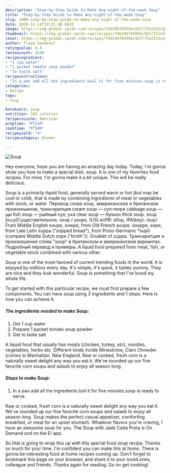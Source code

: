 ```yaml
---
description: "Step-by-Step Guide to Make Any-night-of-the-week Soup"
title: "Step-by-Step Guide to Make Any-night-of-the-week Soup"
slug: 1996-step-by-step-guide-to-make-any-night-of-the-week-soup
date: 2020-12-14T19:21:40.663Z
image: https://img-global.cpcdn.com/recipes/74b296f8599ec92f/751x532cq70/soup-recipe-main-photo.jpg
thumbnail: https://img-global.cpcdn.com/recipes/74b296f8599ec92f/751x532cq70/soup-recipe-main-photo.jpg
cover: https://img-global.cpcdn.com/recipes/74b296f8599ec92f/751x532cq70/soup-recipe-main-photo.jpg
author: Floyd Sandoval
ratingvalue: 4.4
reviewcount: 3510
recipeingredient:
- "1 cup water"
- "1 packet tomato soup powder"
- "to taste salt"
recipeinstructions:
- "In a pan add all the ingredients.boil it for five minutes.soup is ready to serve."
categories:
- Recipe
tags:
- soup

katakunci: soup 
nutrition: 203 calories
recipecuisine: American
preptime: "PT31M"
cooktime: "PT54M"
recipeyield: "4"
recipecategory: Dinner

---
```



![Soup](https://img-global.cpcdn.com/recipes/74b296f8599ec92f/751x532cq70/soup-recipe-main-photo.jpg)

Hey everyone, hope you are having an amazing day today. Today, I'm gonna show you how to make a special dish, soup. It is one of my favorites food recipes. For mine, I'm gonna make it a bit unique. This will be really delicious.

Soup is a primarily liquid food, generally served warm or hot (but may be cool or cold), that is made by combining ingredients of meat or vegetables with stock, or water. Перевод слова soup, американское и британское произношение, транскрипция cream soup — суп-пюре cabbage soup — щи fish soup — рыбный суп, уха clear soup — бульон thick soup. soup [su:p]Существительное. soup / soups. (US) enPR: so͞op, IPA(key): /sup/. From Middle English soupe, sowpe, from Old French soupe, souppe, sope, from Late Latin suppa (&#34;sopped bread&#34;), from Proto-Germanic *supô (compare Middle Dutch sope (&#34;broth&#34;)). Doublet of zuppa. Транскрипция и произношение слова &#34;soup&#34; в британском и американском вариантах. Подробный перевод и примеры. A liquid food prepared from meat, fish, or vegetable stock combined with various other.

Soup is one of the most favored of current trending foods in the world. It is enjoyed by millions every day. It's simple, it's quick, it tastes yummy. They are nice and they look wonderful. Soup is something that I've loved my whole life.


To get started with this particular recipe, we must first prepare a few components. You can have soup using 3 ingredients and 1 steps. Here is how you can achieve it.

<!--inarticleads1-->

##### The ingredients needed to make Soup:

1. Get 1 cup water
1. Prepare 1 packet tomato soup powder
1. Get to taste salt


A liquid food that usually has meats (chicken, turkey, etc), noodles, vegetables, herbs etc. Different kinds inclde Minestrone, Clam Chowder (comes in Manhattan, New England. Raw or cooked, fresh corn is a naturally sweet delight any way you eat it. We&#39;ve rounded up our five favorite corn soups and salads to enjoy all season long. 

<!--inarticleads2-->

##### Steps to make Soup:

1. In a pan add all the ingredients.boil it for five minutes.soup is ready to serve.


Raw or cooked, fresh corn is a naturally sweet delight any way you eat it. We&#39;ve rounded up our five favorite corn soups and salads to enjoy all season long. Soup makes the perfect casual appetizer, comforting breakfast, or meal for an upset stomach. Whatever flavors you&#39;re craving, I have an awesome soup for you. The Soup with Jade Catta Preta is On Demand and on the E! app. 

So that is going to wrap this up with this special food soup recipe. Thanks so much for your time. I'm confident you can make this at home. There is gonna be interesting food at home recipes coming up. Don't forget to bookmark this page on your browser, and share it to your loved ones, colleague and friends. Thanks again for reading. Go on get cooking!
